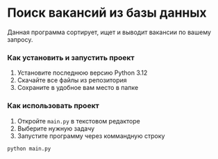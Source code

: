 # Поиск вакансий из базы данных
Данная программа сортирует, ищет и выводит вакансии по вашему запросу.

### Как установить и запустить проект
1. Установите последнюю версию Python 3.12
2. Скачайте все файлы из репозитория
3. Сохраните в удобное вам место в папке

### Как использовать проект
1. Откройте `main.py` в текстовом редакторе
2. Выберите нужную задачу
3. Запустите программу через коммандную строку
```commandline
python main.py
```